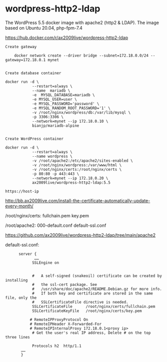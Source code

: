 # wordpress-http2-ldap
The WordPress 5.5 docker image with apache2 (http2 &amp; LDAP). The image based on Ubuntu 20.04, php-fpm-7.4 

https://hub.docker.com/r/ax2009live/wordpress-http2-ldap

	Create gateway
		
		docker network create --driver bridge --subnet=172.18.0.0/24 --gateway=172.18.0.1 mynet
		
		
	Create database container
		
    docker run -d \
                --restart=always \
                --name  mariadb \
                -e  MYSQL_DATABASE=mariadb \
                -e MYSQL_USER=user \
                -e MYSQL_PASSWORD='password' \
                -e MYSQL_RANDOM_ROOT_PASSWORD='1' \
                -v /root/nginx/wordpress/db:/var/lib/mysql \
                -p 3306:3306 \
                --network=mynet --ip 172.18.0.10 \
                bianjp/mariadb-alpine
					
					
	Create WordPress container
		
    docker run -d \
                --restart=always \
                --name wordpress \
                -v /root/apache2:/etc/apache2/sites-enabled \
                -v /root/nginx/wordpress:/var/www/html \
                -v /root/nginx/certs:/root/nginx/certs \
                -p 80:80 -p 443:443 \
                --network=mynet --ip 172.18.0.20 \
                ax2009live/wordpress-http2-ldap:5.5
		
	https://host-ip
	


http://bb.ax2009live.com/install-the-certificate-automatically-update-every-month/

/root/nginx/certs: fullchain.pem key.pem

/root/apache2: 000-default.conf default-ssl.conf

https://github.com/ax2009live/wordpress-http2-ldap/tree/main/apache2

default-ssl.conf: 
		

          server {
                 …… 
                SSLEngine on


                #   A self-signed (snakeoil) certificate can be created by installing
                #   the ssl-cert package. See
                #   /usr/share/doc/apache2/README.Debian.gz for more info.
                #   If both key and certificate are stored in the same file, only the
                #   SSLCertificateFile directive is needed.
                SSLCertificateFile      /root/nginx/certs/fullchain.pem
                SSLCertificateKeyFile   /root/nginx/certs/key.pem
                
               # RemoteIPProxyProtocol On
               # RemoteIPHeader X-Forwarded-For
               # RemoteIPInternalProxy 172.18.0.1<proxy ip>
                # Get the user's real IP address, Delete # on the top three lines

                Protocols h2  http/1.1
           ……
           } 
